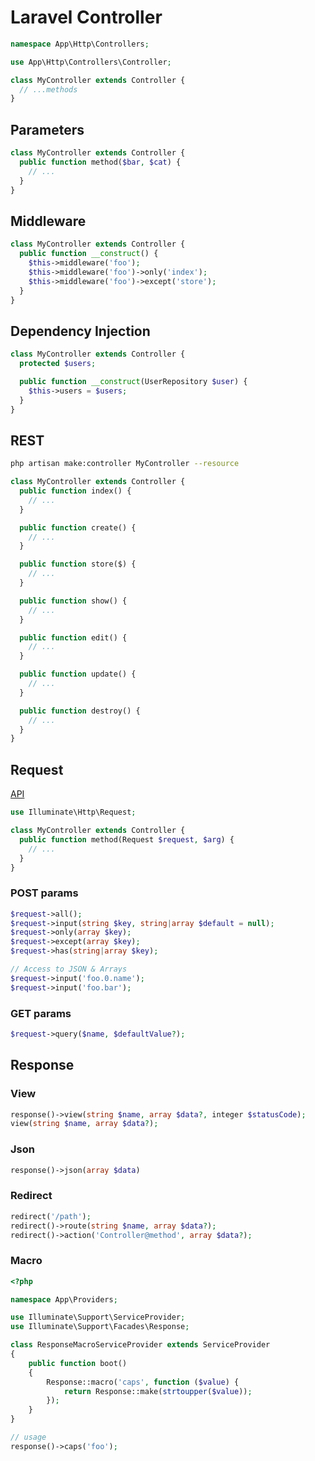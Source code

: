 # Laravel Controller

```php
namespace App\Http\Controllers;

use App\Http\Controllers\Controller;

class MyController extends Controller {
  // ...methods
}
```

## Parameters
```php
class MyController extends Controller {
  public function method($bar, $cat) {
    // ...
  }
}
```

## Middleware
```php
class MyController extends Controller {
  public function __construct() {
    $this->middleware('foo');
    $this->middleware('foo')->only('index');
    $this->middleware('foo')->except('store');
  }
}
```

## Dependency Injection
```php
class MyController extends Controller {
  protected $users;

  public function __construct(UserRepository $user) {
    $this->users = $users;
  }
}
```

## REST
```sh
php artisan make:controller MyController --resource
```

```php
class MyController extends Controller {
  public function index() {
    // ...
  }

  public function create() {
    // ...
  }

  public function store($) {
    // ...
  }

  public function show() {
    // ...
  }

  public function edit() {
    // ...
  }

  public function update() {
    // ...
  }

  public function destroy() {
    // ...
  }
}
```

## Request
[API](https://laravel.com/api/5.6/Illuminate/Http/Request.html)
```php
use Illuminate\Http\Request;

class MyController extends Controller {
  public function method(Request $request, $arg) {
    // ...
  }
}
```

### POST params
```php
$request->all();
$request->input(string $key, string|array $default = null);
$request->only(array $key);
$request->except(array $key);
$request->has(string|array $key);

// Access to JSON & Arrays
$request->input('foo.0.name');
$request->input('foo.bar');
```

### GET params
```php
$request->query($name, $defaultValue?);
```

## Response
### View
```php
response()->view(string $name, array $data?, integer $statusCode);
view(string $name, array $data?);
```

### Json
```php
response()->json(array $data)
```

### Redirect
```php
redirect('/path');
redirect()->route(string $name, array $data?);
redirect()->action('Controller@method', array $data?);
```

### Macro
```php
<?php

namespace App\Providers;

use Illuminate\Support\ServiceProvider;
use Illuminate\Support\Facades\Response;

class ResponseMacroServiceProvider extends ServiceProvider
{
    public function boot()
    {
        Response::macro('caps', function ($value) {
            return Response::make(strtoupper($value));
        });
    }
}

// usage
response()->caps('foo');
```